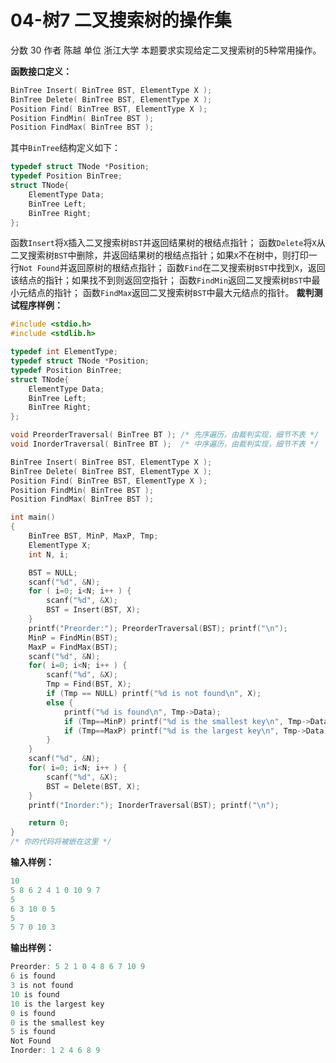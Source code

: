 04-树7 二叉搜索树的操作集
==========

分数 30
作者 陈越
单位 浙江大学
本题要求实现给定二叉搜索树的5种常用操作。

**函数接口定义：**

````c
BinTree Insert( BinTree BST, ElementType X );
BinTree Delete( BinTree BST, ElementType X );
Position Find( BinTree BST, ElementType X );
Position FindMin( BinTree BST );
Position FindMax( BinTree BST );
````

其中`BinTree`结构定义如下：

````c
typedef struct TNode *Position;
typedef Position BinTree;
struct TNode{
    ElementType Data;
    BinTree Left;
    BinTree Right;
};
````

函数`Insert`将`X`插入二叉搜索树`BST`并返回结果树的根结点指针；
函数`Delete`将`X`从二叉搜索树`BST`中删除，并返回结果树的根结点指针；如果`X`不在树中，则打印一行`Not Found`并返回原树的根结点指针；
函数`Find`在二叉搜索树`BST`中找到`X`，返回该结点的指针；如果找不到则返回空指针；
函数`FindMin`返回二叉搜索树`BST`中最小元结点的指针；
函数`FindMax`返回二叉搜索树`BST`中最大元结点的指针。
**裁判测试程序样例：**

````c
#include <stdio.h>
#include <stdlib.h>

typedef int ElementType;
typedef struct TNode *Position;
typedef Position BinTree;
struct TNode{
    ElementType Data;
    BinTree Left;
    BinTree Right;
};

void PreorderTraversal( BinTree BT ); /* 先序遍历，由裁判实现，细节不表 */
void InorderTraversal( BinTree BT );  /* 中序遍历，由裁判实现，细节不表 */

BinTree Insert( BinTree BST, ElementType X );
BinTree Delete( BinTree BST, ElementType X );
Position Find( BinTree BST, ElementType X );
Position FindMin( BinTree BST );
Position FindMax( BinTree BST );

int main()
{
    BinTree BST, MinP, MaxP, Tmp;
    ElementType X;
    int N, i;

    BST = NULL;
    scanf("%d", &N);
    for ( i=0; i<N; i++ ) {
        scanf("%d", &X);
        BST = Insert(BST, X);
    }
    printf("Preorder:"); PreorderTraversal(BST); printf("\n");
    MinP = FindMin(BST);
    MaxP = FindMax(BST);
    scanf("%d", &N);
    for( i=0; i<N; i++ ) {
        scanf("%d", &X);
        Tmp = Find(BST, X);
        if (Tmp == NULL) printf("%d is not found\n", X);
        else {
            printf("%d is found\n", Tmp->Data);
            if (Tmp==MinP) printf("%d is the smallest key\n", Tmp->Data);
            if (Tmp==MaxP) printf("%d is the largest key\n", Tmp->Data);
        }
    }
    scanf("%d", &N);
    for( i=0; i<N; i++ ) {
        scanf("%d", &X);
        BST = Delete(BST, X);
    }
    printf("Inorder:"); InorderTraversal(BST); printf("\n");

    return 0;
}
/* 你的代码将被嵌在这里 */
````

**输入样例：**

````c
10
5 8 6 2 4 1 0 10 9 7
5
6 3 10 0 5
5
5 7 0 10 3
````

**输出样例：**

````c
Preorder: 5 2 1 0 4 8 6 7 10 9
6 is found
3 is not found
10 is found
10 is the largest key
0 is found
0 is the smallest key
5 is found
Not Found
Inorder: 1 2 4 6 8 9
````
